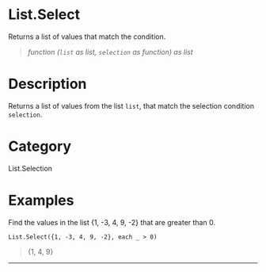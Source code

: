 ﻿# List.Select
Returns a list of values that match the condition.
> _function (<code>list</code> as list, <code>selection</code> as function) as list_
# Description 
Returns a list of values from the list <code>list</code>, that match the selection condition <code>selection</code>.

# Category 
List.Selection
# Examples 
Find the values in the list {1, -3, 4, 9, -2} that are greater than 0.
```
List.Select({1, -3, 4, 9, -2}, each _ > 0) 
```
> {1, 4, 9}
***
